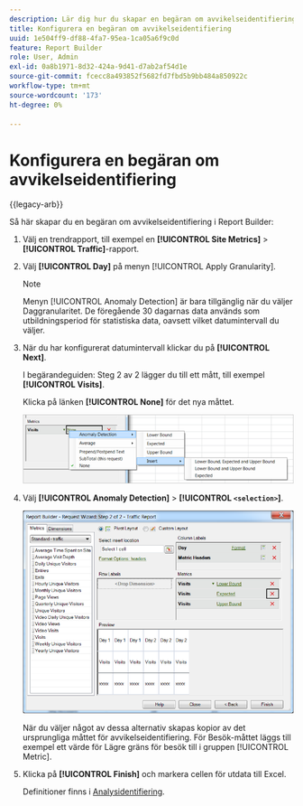 ```yaml
---
description: Lär dig hur du skapar en begäran om avvikelseidentifiering i Report Builder.
title: Konfigurera en begäran om avvikelseidentifiering
uuid: 1e504ff9-df88-4fa7-95ea-1ca05a6f9c0d
feature: Report Builder
role: User, Admin
exl-id: 0a8b1971-8d32-424a-9d41-d7ab2af54d1e
source-git-commit: fcecc8a493852f5682fd7fbd5b9bb484a850922c
workflow-type: tm+mt
source-wordcount: '173'
ht-degree: 0%

---
```


# Konfigurera en begäran om avvikelseidentifiering

{{legacy-arb}}

Så här skapar du en begäran om avvikelseidentifiering i Report Builder:

1. Välj en trendrapport, till exempel en **[!UICONTROL Site Metrics]** > **[!UICONTROL Traffic]**-rapport.
1. Välj **[!UICONTROL Day]** på menyn [!UICONTROL Apply Granularity].

   >[!NOTE]
   >
   >Menyn [!UICONTROL Anomaly Detection] är bara tillgänglig när du väljer Daggranularitet. De föregående 30 dagarnas data används som utbildningsperiod för statistiska data, oavsett vilket datumintervall du väljer.

1. När du har konfigurerat datumintervall klickar du på **[!UICONTROL Next]**.

   I begärandeguiden: Steg 2 av 2 lägger du till ett mått, till exempel **[!UICONTROL Visits]**.

   Klicka på länken **[!UICONTROL None]** för det nya måttet.

   ![Skärmbild som visar avvikelseidentifiering infogar och infogar sedan alternativ för nedre och övre gräns och förväntas.](assets/anomaly_select.png)

1. Välj **[!UICONTROL Anomaly Detection]** > **[!UICONTROL `<selection>`]**.

   ![Skärmbild som visar Request Wizard Step 2 - Trafikrapport.](assets/anomaly_visit.png)

   När du väljer något av dessa alternativ skapas kopior av det ursprungliga måttet för avvikelseidentifiering. För Besök-måttet läggs till exempel ett värde för Lägre gräns för besök till i gruppen [!UICONTROL Metric].
1. Klicka på **[!UICONTROL Finish]** och markera cellen för utdata till Excel.

   Definitioner finns i [Analysidentifiering](/help/analyze/analysis-workspace/c-anomaly-detection/anomaly-detection.md).
